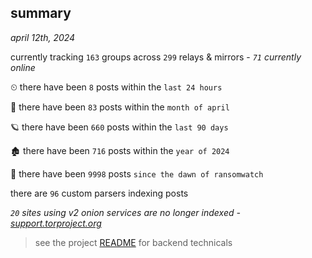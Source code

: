 
## summary
_april 12th, 2024_

currently tracking `163` groups across `299` relays & mirrors - _`71` currently online_

⏲ there have been `8` posts within the `last 24 hours`

🦈 there have been `83` posts within the `month of april`

🪐 there have been `660` posts within the `last 90 days`

🏚 there have been `716` posts within the `year of 2024`

🦕 there have been `9998` posts `since the dawn of ransomwatch`

there are `96` custom parsers indexing posts

_`20` sites using v2 onion services are no longer indexed - [support.torproject.org](https://support.torproject.org/onionservices/v2-deprecation/)_

> see the project [README](https://github.com/joshhighet/ransomwatch#ransomwatch--) for backend technicals
